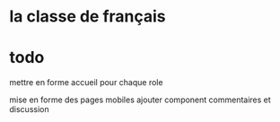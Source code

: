 # la classe de français

# todo
mettre en forme accueil pour chaque role

mise en forme des pages mobiles
ajouter component commentaires et discussion


